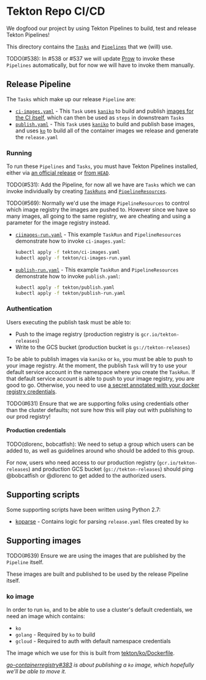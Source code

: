 # Tekton Repo CI/CD

We dogfood our project by using Tekton Pipelines to build, test and release Tekton Pipelines!

This directory contains the [`Tasks`](https://github.com/knative/build-pipeline/blob/master/docs/tasks.md)
and [`Pipelines`](https://github.com/knative/build-pipeline/blob/master/docs/pipelines.md) that we (will)
use.

TODO(#538): In #538 or #537 we will update [Prow](https://github.com/knative/build-pipeline/blob/master/CONTRIBUTING.md#pull-request-process)
to invoke these `Pipelines` automatically, but for now we will have to invoke them manually.

## Release Pipeline

The `Tasks` which make up our release `Pipeline` are:

* [`ci-images.yaml`](ci-images.yaml) - This `Task` uses [`kaniko`](https://github.com/GoogleContainerTools/kaniko)
  to build and publish [images for the CI itself](#supporting-images), which can then be used as `steps` in
  downstream `Tasks`
* [`publish.yaml`](publish.yaml) - This `Task` uses [`kaniko`](https://github.com/GoogleContainerTools/kaniko)
  to build and publish base images, and uses [`ko`](https://github.com/google/go-containerregistry/tree/master/cmd/ko)
  to build all of the container images we release and generate the `release.yaml`

### Running

To run these `Pipelines` and `Tasks`, you must have Tekton Pipelines installed, either via
[an official release](https://github.com/knative/build-pipeline/blob/master/docs/install.md)
or [from `HEAD`](https://github.com/knative/build-pipeline/blob/master/DEVELOPMENT.md#install-pipeline).

TODO(#531): Add the Pipeline, for now all we have are `Tasks` which we can invoke individually
by creating [`TaskRuns`](https://github.com/knative/build-pipeline/blob/master/docs/taskruns.md)
and [`PipelineResources`](https://github.com/knative/build-pipeline/blob/master/docs/resources.md).

TODO(#569): Normally we'd use the image `PipelineResources` to control which image registry the images are pushed to.
However since we have so many images, all going to the same registry, we are cheating and using a parameter
for the image registry instead.

* [`ciimages-run.yaml`](ci-images-run.yaml) - This example `TaskRun` and `PipelineResources` demonstrate
  how to invoke `ci-images.yaml`:

  ```bash
  kubectl apply -f tekton/ci-images.yaml
  kubectl apply -f tekton/ci-images-run.yaml
  ```

* [`publish-run.yaml`](publish-run.yaml) - This example `TaskRun` and `PipelineResources` demonstrate
  how to invoke `publish.yaml`:

  ```bash
  kubectl apply -f tekton/publish.yaml
  kubectl apply -f tekton/publish-run.yaml
  ```

### Authentication

Users executing the publish task must be able to:

* Push to the image registry (production registry is `gcr.io/tekton-releases`)
* Write to the GCS bucket (production bucket is `gs://tekton-releases`)

To be able to publish images via `kaniko` or `ko`, you must be able to push to your image registry.
At the moment, the publish `Task` will try to use your default service account in the namespace where
you create the `TaskRun`. If that default service account is able to push to your image registry,
you are good to go. Otherwise, you need to use [a secret annotated with your docker registry
credentials](https://github.com/tektoncd/pipeline/blob/master/docs/auth.md#basic-authentication-docker).

TODO(#631) Ensure that we are supporting folks using credentials other than the cluster defaults; not
sure how this will play out with publishing to our prod registry!

#### Production credentials

TODO(dlorenc, bobcatfish): We need to setup a group which users can be added to, as well as guidelines
around who should be added to this group.

For now, users who need access to our production registry (`gcr.io/tekton-releases`) and production
GCS bucket (`gs://tekton-releases`) should ping @bobcatfish or @dlorenc to get added to the authorized
users.

## Supporting scripts

Some supporting scripts have been written using Python 2.7:

* [koparse](./koparse) - Contains logic for parsing `release.yaml` files created by `ko`

## Supporting images

TODO(#639) Ensure we are using the images that are published by the `Pipeline` itself.

These images are built and published to be used by the release Pipeline itself.

### ko image

In order to run `ko`, and to be able to use a cluster's default credentials, we need an image which
contains:

* `ko`
* `golang` - Required by `ko` to build
* `gcloud` - Required to auth with default namespace credentials

The image which we use for this is built from [tekton/ko/Dockerfile](./ko/Dockerfile).

_[go-containerregistry#383](https://github.com/google/go-containerregistry/issues/383) is about publishing
a `ko` image, which hopefully we'll be able to move it._